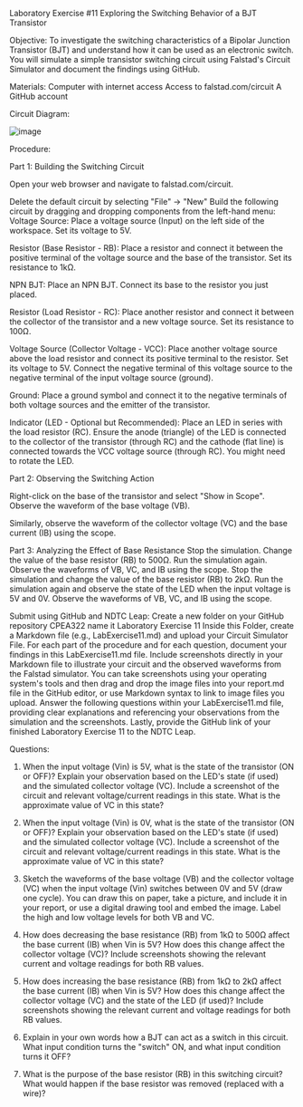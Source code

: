 Laboratory Exercise #11
Exploring the Switching Behavior of a BJT Transistor

Objective: To investigate the switching characteristics of a Bipolar Junction Transistor (BJT) and understand how it can be used as an electronic switch. You will simulate a simple transistor switching circuit using Falstad's Circuit Simulator and document the findings using GitHub.

Materials:
Computer with internet access
Access to falstad.com/circuit
A GitHub account

Circuit Diagram:

![image](https://github.com/user-attachments/assets/6eea7608-5a31-482c-897b-7817678bdd82)



Procedure:

Part 1: Building the Switching Circuit

Open your web browser and navigate to falstad.com/circuit.

Delete the default circuit by selecting "File" -> "New"
Build the following circuit by dragging and dropping components from the left-hand menu: 
Voltage Source: Place a voltage source (Input) on the left side of the workspace. Set its voltage to 5V.

Resistor (Base Resistor - RB​): Place a resistor and connect it between the positive terminal of the voltage source and the base of the transistor. Set its resistance to 1kΩ.

NPN BJT: Place an NPN BJT. Connect its base to the resistor you just placed.

Resistor (Load Resistor - RC​): Place another resistor and connect it between the collector of the transistor and a new voltage source. Set its resistance to 100Ω.

Voltage Source (Collector Voltage - VCC​): Place another voltage source above the load resistor and connect its positive terminal to the resistor. Set its voltage to 5V. Connect the negative terminal of this voltage source to the negative terminal of the input voltage source (ground).

Ground: Place a ground symbol and connect it to the negative terminals of both voltage sources and the emitter of the transistor.

Indicator (LED - Optional but Recommended): Place an LED in series with the load resistor (RC​). Ensure the anode (triangle) of the LED is connected to the collector of the transistor (through RC​) and the cathode (flat line) is connected towards the VCC​ voltage source (through RC​). You might need to rotate the LED.

Part 2: Observing the Switching Action


Right-click on the base of the transistor and select "Show in Scope". Observe the waveform of the base voltage (VB​).

Similarly, observe the waveform of the collector voltage (VC​) and the base current (IB​) using the scope.

Part 3: Analyzing the Effect of Base Resistance
Stop the simulation.
Change the value of the base resistor (RB​) to 500Ω.
Run the simulation again.
Observe the waveforms of VB​, VC​, and IB​ using the scope.
Stop the simulation and change the value of the base resistor (RB​) to 2kΩ.
Run the simulation again and observe the state of the LED when the input voltage is 5V and 0V.
Observe the waveforms of VB​, VC​, and IB​ using the scope.

Submit using GitHub and NDTC Leap:
Create a new folder on your GitHub repository CPEA322 name it Laboratory Exercise 11
Inside this Folder, create a Markdown file (e.g., LabExercise11.md) and upload your Circuit Simulator File.
For each part of the procedure and for each question, document your findings in this LabExercise11.md file.
Include screenshots directly in your Markdown file to illustrate your circuit and the observed waveforms from the Falstad simulator. You can take screenshots using your operating system's tools and then drag and drop the image files into your report.md file in the GitHub editor, or use Markdown syntax to link to image files you upload.
Answer the following questions within your LabExercise11.md file, providing clear explanations and referencing your observations from the simulation and the screenshots.
Lastly, provide the GitHub link of your finished Laboratory Exercise 11 to the NDTC Leap.

Questions:
1. When the input voltage (Vin​) is 5V, what is the state of the transistor (ON or OFF)? Explain your observation based on the LED's state (if used) and the simulated collector voltage (VC​). Include a screenshot of the circuit and relevant voltage/current readings in this state. What is the approximate value of VC​ in this state?

2. When the input voltage (Vin​) is 0V, what is the state of the transistor (ON or OFF)? Explain your observation based on the LED's state (if used) and the simulated collector voltage (VC​). Include a screenshot of the circuit and relevant voltage/current readings in this state. What is the approximate value of VC​ in this state?


3. Sketch the waveforms of the base voltage (VB​) and the collector voltage (VC​) when the input voltage (Vin​) switches between 0V and 5V (draw one cycle). You can draw this on paper, take a picture, and include it in your report, or use a digital drawing tool and embed the image. Label the high and low voltage levels for both VB​ and VC​.

4. How does decreasing the base resistance (RB​) from 1kΩ to 500Ω affect the base current (IB​) when Vin​ is 5V? How does this change affect the collector voltage (VC​)? Include screenshots showing the relevant current and voltage readings for both RB​ values.

5. How does increasing the base resistance (RB​) from 1kΩ to 2kΩ affect the base current (IB​) when Vin​ is 5V? How does this change affect the collector voltage (VC​) and the state of the LED (if used)? Include screenshots showing the relevant current and voltage readings for both RB​ values.

6. Explain in your own words how a BJT can act as a switch in this circuit. What input condition turns the "switch" ON, and what input condition turns it OFF?

7. What is the purpose of the base resistor (RB​) in this switching circuit? What would happen if the base resistor was removed (replaced with a wire)? 


